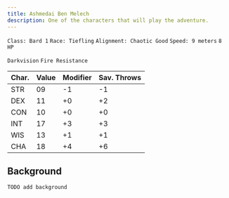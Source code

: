 ```yaml
---
title: Ashmedai Ben Melech
description: One of the characters that will play the adventure.
---
```


`Class: Bard 1` `Race: Tiefling` `Alignment: Chaotic Good` `Speed: 9 meters` `8 HP`

`Darkvision` `Fire Resistance`

| Char. | Value | Modifier | Sav. Throws |
| ----- | ----- | -------- | ----------- |
| STR   | 09    | -1       | -1          |
| DEX   | 11    | +0       | +2          |
| CON   | 10    | +0       | +0          |
| INT   | 17    | +3       | +3          |
| WIS   | 13    | +1       | +1          |
| CHA   | 18    | +4       | +6          |

## Background

`TODO add background`
